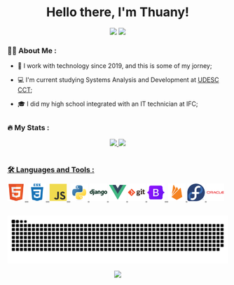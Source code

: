 <div id="header" align="center">
   <h1>
    Hello there, I'm Thuany!
  </h1>
   <a href="https://www.linkedin.com/in/thuany-muraro-soares" target="_blank"><img src="https://img.shields.io/badge/-LinkedIn-%230077B5?style=for-the-badge&logo=linkedin&logoColor=white" target="_blank"></a> 
   <a href = "mailto:thuany.muraro@gmail.com"><img src="https://img.shields.io/badge/Gmail-D14836?style=for-the-badge&logo=gmail&logoColor=white" target="_blank" ></a>
</div>


### 👩‍💻 About Me :

- 🦾 I work with technology since 2019, and this is some of my jorney;

- 💻 I'm current studying Systems Analysis and Development at [UDESC CCT](https://www.udesc.br/international);

- 🎓 I did my high school integrated with an IT technician at IFC;

##

### :fire: My Stats :
<div align="center">
  <a href="https://github.com/thurunany">
  <img height="160em" src="https://github-readme-stats.vercel.app/api?username=thurunany&show_icons=true&theme=midnight-purple&include_all_commits=true&count_private=true"/>
  <img height="160em" src="https://github-readme-stats.vercel.app/api/top-langs/?username=thurunany&layout=compact&langs_count=7&theme=midnight-purple"/>
</div>
<div style="display: inline_block"><br> 
  
### :hammer_and_wrench: Languages and Tools :
<div>
    <img src="https://github.com/devicons/devicon/blob/master/icons/html5/html5-original.svg" title="HTML5" alt="HTML" width="40" height="40"/>&nbsp;
    <img src="https://github.com/devicons/devicon/blob/master/icons/css3/css3-plain-wordmark.svg"  title="CSS3" alt="CSS" width="40" height="40"/>&nbsp;
    <img src="https://github.com/devicons/devicon/blob/master/icons/javascript/javascript-original.svg" title="JavaScript" alt="JavaScript" width="40" height="40"/>&nbsp;
    <img src="https://github.com/devicons/devicon/blob/master/icons/python/python-original.svg" title="Py"alt="Py" width="40" height="40"/> 
    <img src="https://github.com/devicons/devicon/blob/master/icons/django/django-plain-wordmark.svg" title="Django" alt="Django" width="40" height="40"/>
    <img src="https://github.com/devicons/devicon/blob/master/icons/vuejs/vuejs-original.svg" title="Vue" alt="Vue" width="40" height="40"/>
    <img src="https://github.com/devicons/devicon/blob/master/icons/git/git-original-wordmark.svg" title="Git" alt="Git" width="40" height="40"/>
    <img src="https://github.com/devicons/devicon/blob/master/icons/bootstrap/bootstrap-original.svg" title="Boostrap" alt="Boostrap" width="40" height="40"/>&nbsp;
    <img src="https://github.com/devicons/devicon/blob/master/icons/firebase/firebase-plain.svg" title="Firebase" alt="Firebase" width="40" height="40"/>
    <img src="https://github.com/devicons/devicon/blob/master/icons/fedora/fedora-original.svg" title="Fedora" alt="Fedora" width="40" height="40"/>
    <img src="https://github.com/devicons/devicon/blob/master/icons/oracle/oracle-original.svg" title="Oracle" alt="Oracle" width="40" height="40"/>
</div>  

   ##
<div align="center"> 
   
  ![Snake animation](https://raw.githubusercontent.com/Platane/snk/output/github-contribution-grid-snake.svg)
   
   <p>
    <a href="#">
      <img src="https://komarev.com/ghpvc/?username=thurunany&color=green&style=flat&label=Views" />
    </a>
   </p>
</div>

